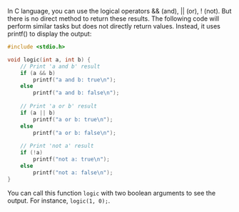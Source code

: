  In C language, you can use the logical operators && (and), || (or), ! (not). But there is no direct method to return these results. The following code will perform similar tasks but does not directly return values. Instead, it uses printf() to display the output:

```c
#include <stdio.h>

void logic(int a, int b) {
    // Print 'a and b' result
    if (a && b)
        printf("a and b: true\n");
    else
        printf("a and b: false\n");
    
    // Print 'a or b' result
    if (a || b)
        printf("a or b: true\n");
    else
        printf("a or b: false\n");
    
    // Print 'not a' result
    if (!a)
        printf("not a: true\n");
    else
        printf("not a: false\n");
}
```
You can call this function `logic` with two boolean arguments to see the output. For instance, `logic(1, 0);`.
